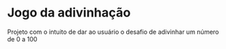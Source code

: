 # Jogo da adivinhação
Projeto com o intuito de dar ao usuário o desafio de adivinhar um número de 0 a 100

